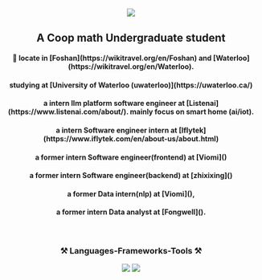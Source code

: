 <h1 align="center">
  <img src="https://readme-typing-svg.demolab.com/?height=80&lines=Console.log('hello');(displayln 'Hello');std::cout << 'Hello' << std::endl;printf('Hello'); print('hello');puts 'Hello';println!('Hello');fmt.Println('Hello');&center=true&font=Source Code Pro&color=F6F94A" />
</h1>

<h2 align="center">A Coop math Undergraduate student</h2>

<h4 align="center">🌱 locate in [Foshan](https://wikitravel.org/en/Foshan) and [Waterloo](https://wikitravel.org/en/Waterloo).</h4>
<h4 align="center">studying at [University of Waterloo (uwaterloo)](https://uwaterloo.ca/)</h4>

<h4 align="center">a intern llm platform software engineer at [Listenai](https://www.listenai.com/about/). mainly focus on smart home (ai/iot).</h4>
<h4 align="center">a intern Software engineer intern at [Iflytek](https://www.iflytek.com/en/about-us/about.html) </h4>
<h4 align="center">a former intern Software engineer(frontend) at [Viomi]()</h4>
<h4 align="center">a former intern Software engineer(backend) at [zhixixing]()</h4>
<h4 align="center">a former Data intern(nlp) at [Viomi](),</h4>
<h4 align="center">a former intern Data analyst at [Fongwell]().</h4>
<br/>
<h3 align="center">⚒️ Languages-Frameworks-Tools ⚒️</h2>
<div align="center">
    <img src="https://skillicons.dev/icons?i=python,react,vue,vscode,nodejs, javascript,tailwind,git,r" />
    <img src="https://skillicons.dev/icons?i=golang,c,java,nextjs,vite, mysql,flask" />
  <br/>
</div>

<!--
## ⚡ Fun fact:
not fun at all

**PotatoZhou/PotatoZhou** is a ✨ _special_ ✨ repository because its `README.md` (this file) appears on your GitHub profile. hmmmmm, I practice kung fu(wingchun) at middle school!

Here are some ideas to get you started:

- 🔭 I’m currently working on ...
- 🌱 I’m currently learning ...
- 👯 I’m looking to collaborate on ...
- 🤔 I’m looking for help with ...
- 💬 Ask me about ...
- 📫 How to reach me: ...
- 😄 Pronouns: ...
- ⚡ Fun fact: ...
-->
